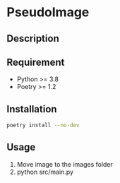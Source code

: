 # PseudoImage

## Description

## Requirement

- Python >= 3.8
- Poetry >= 1.2

## Installation

```bash
poetry install --no-dev
```

## Usage

1. Move image to the images folder
2. python src/main.py 
